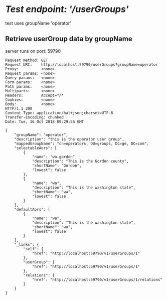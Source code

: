*Test endpoint:  '/userGroups'*
========================================================================

test uses groupName 'operator'  

Retrieve userGroup data by groupName
------------------------------------------------------------------------

server runs on port: 59790  

```
Request method:	GET
Request URI:	http://localhost:59790/userGroups?groupName=operator
Proxy:			<none>
Request params:	<none>
Query params:	<none>
Form params:	<none>
Path params:	<none>
Multiparts:		<none>
Headers:		Accept=*/*
Cookies:		<none>
Body:			<none>
HTTP/1.1 200 
Content-Type: application/hal+json;charset=UTF-8
Transfer-Encoding: chunked
Date: Tue, 16 Oct 2018 09:29:56 GMT

{
    "groupName": "operator",
    "description": "this is the operator user group",
    "mappedGroupName": "cn=operators, OU=groups, DC=ge, DC=com",
    "selectableAors": [
        {
            "name": "wa.gordon",
            "description": "This is the Gordon county",
            "shortName": "Gordon",
            "lowest": false
        },
        {
            "name": "wa",
            "description": "This is the washington state",
            "shortName": "wa",
            "lowest": false
        }
    ],
    "defaultAors": [
        {
            "name": "wa",
            "description": "This is the washington state",
            "shortName": "wa",
            "lowest": false
        }
    ],
    "_links": {
        "self": {
            "href": "http://localhost:59790/v1/userGroups/1"
        },
        "userGroup": {
            "href": "http://localhost:59790/v1/userGroups/1"
        },
        "relations": {
            "href": "http://localhost:59790/v1/userGroups/1/relations"
        }
    }
}
```
